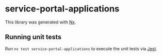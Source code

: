 # service-portal-applications

This library was generated with [Nx](https://nx.dev).

## Running unit tests

Run `nx test service-portal-applications` to execute the unit tests via [Jest](https://jestjs.io).
